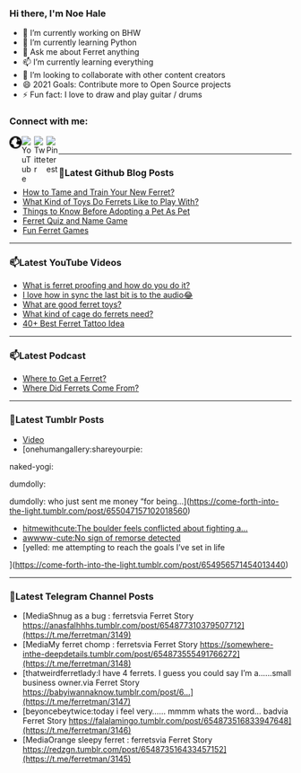 ### Hi there, I'm Noe Hale

- 🔭 I’m currently working on BHW
- 🌱 I’m currently learning Python
- 💬 Ask me about Ferret anything
- 📫 I’m currently learning everything
- 🔭 I’m looking to collaborate with other content creators
- 😄 2021 Goals: Contribute more to Open Source projects
- ⚡ Fun fact: I love to draw and play guitar / drums

### Connect with me:

[<img align="left" alt="ferretvoice.com" width="22px" src="https://raw.githubusercontent.com/iconic/open-iconic/master/svg/globe.svg" />](https://ferretvoice.com)
[<img align="left" alt="YouTube" width="22px" src="https://cdn.jsdelivr.net/npm/simple-icons@v3/icons/youtube.svg" />](https://www.youtube.com/channel/UCk665XTfaMLVwFVWUmgnDiw)
[<img align="left" alt="Twitter" width="22px" src="https://cdn.jsdelivr.net/npm/simple-icons@v3/icons/twitter.svg" />](https://twitter.com/voiceferret)
[<img align="left" alt="Pinterest" width="22px" src="https://cdn.jsdelivr.net/npm/simple-icons@v3/icons/pinterest.svg" />](https://www.pinterest.com/voiceferret/)

<br />

---
### 🔭Latest Github Blog Posts
<!-- GITHUB:START -->
- [How to Tame and Train Your New Ferret?](http://noehale.github.io/how-to-tame-and-train-your-new-ferret/)
- [What Kind of Toys Do Ferrets Like to Play With?](http://noehale.github.io/what-kind-of-toys-do-ferrets-like-to-play-with/)
- [Things to Know Before Adopting a Pet As Pet](http://noehale.github.io/things-to-know-before-adopting-a-pet-as-pet/)
- [Ferret Quiz and Name Game](http://noehale.github.io/ferret-quiz/)
- [Fun Ferret Games](http://noehale.github.io/fun-ferret-games/)
<!-- GITHUB:END -->
---
### 📫Latest YouTube Videos

<!-- YOUTUBE:START -->
- [What is ferret proofing and how do you do it?](https://www.youtube.com/watch?v=81Syh_DJBQQ)
- [I love how in sync the last bit is to the audio😂](https://www.youtube.com/watch?v=WHBeGHwSlGY)
- [What are good ferret toys?](https://www.youtube.com/watch?v=tPxRilBzc0s)
- [What kind of cage do ferrets need?](https://www.youtube.com/watch?v=xzz6hC3sR5A)
- [40+ Best Ferret Tattoo Idea](https://www.youtube.com/watch?v=KIKqduR6Xcs)
<!-- YOUTUBE:END -->

---
### 📫Latest Podcast

<!-- PODCAST:START -->
- [Where to Get a Ferret?](https://anchor.fm/ferretvoice/episodes/Where-to-Get-a-Ferret-erurfu)
- [Where Did Ferrets Come From?](https://anchor.fm/ferretvoice/episodes/Where-Did-Ferrets-Come-From-eruq8g)
<!-- PODCAST:END -->
---
### 📝Latest Tumblr Posts

<!-- TUMBLR:START -->
- [Video](https://come-forth-into-the-light.tumblr.com/post/655069841851547648)
- [onehumangallery:shareyourpie:

naked-yogi:


dumdolly:


dumdolly:
who just sent me money “for being...](https://come-forth-into-the-light.tumblr.com/post/655047157102018560)
- [hitmewithcute:The boulder feels conflicted about fighting a...](https://come-forth-into-the-light.tumblr.com/post/655001886739628032)
- [awwww-cute:No sign of remorse detected](https://come-forth-into-the-light.tumblr.com/post/654979273186263040)
- [yelled:
me attempting to reach the goals I’ve set in life

](https://come-forth-into-the-light.tumblr.com/post/654956571454013440)
<!-- TUMBLR:END -->
---
### 📝Latest Telegram Channel Posts

<!-- TELEGRAM:START -->
- [MediaShnug as a bug : ferretsvia Ferret Story https://anasfalhhhs.tumblr.com/post/654877310379507712](https://t.me/ferretman/3149)
- [MediaMy ferret chomp : ferretsvia Ferret Story https://somewhere-inthe-deepdetails.tumblr.com/post/654873555491766272](https://t.me/ferretman/3148)
- [thatweirdferretlady:I have 4 ferrets. I guess you could say I’m a......small business owner.via Ferret Story https://babyiwannaknow.tumblr.com/post/6...](https://t.me/ferretman/3147)
- [beyoncebeytwice:today i feel very…… mmmm whats the word… badvia Ferret Story https://falalamingo.tumblr.com/post/654873516833947648](https://t.me/ferretman/3146)
- [MediaOrange sleepy ferret : ferretsvia Ferret Story https://redzgn.tumblr.com/post/654873516433457152](https://t.me/ferretman/3145)
<!-- TELEGRAM:END -->
